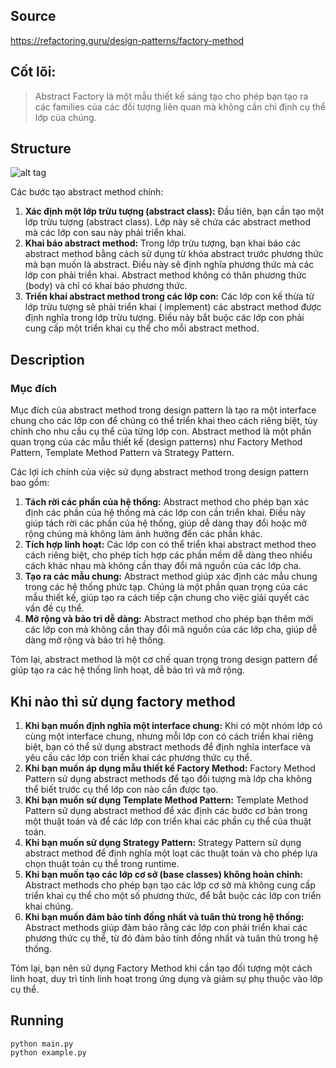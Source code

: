 ## Source

https://refactoring.guru/design-patterns/factory-method

## Cốt lõi:

> Abstract Factory là một mẫu thiết kế sáng tạo cho phép bạn tạo ra các families của các đối tượng liên quan mà không
> cần chỉ định cụ thể lớp của chúng.

## Structure

![alt tag](abstract_method.png)

Các bước tạo abstract method chính:

1. **Xác định một lớp trừu tượng (abstract class):** Đầu tiên, bạn cần tạo một lớp trừu tượng (abstract class). Lớp này
   sẽ chứa các abstract method mà các lớp con sau này phải triển khai.
2. **Khai báo abstract method:** Trong lớp trừu tượng, bạn khai báo các abstract method bằng cách sử dụng từ khóa
   abstract trước phương thức mà bạn muốn là abstract. Điều này sẽ định nghĩa phương thức mà các lớp con phải triển
   khai. Abstract method không có thân phương thức (body) và chỉ có khai báo phương thức.
3. **Triển khai abstract method trong các lớp con:** Các lớp con kế thừa từ lớp trừu tượng sẽ phải triển khai (
   implement) các abstract method được định nghĩa trong lớp trừu tượng. Điều này bắt buộc các lớp con phải cung cấp một
   triển khai cụ thể cho mỗi abstract method.

## Description

### Mục đích

Mục đích của abstract method trong design pattern là tạo ra một interface chung cho các lớp con để chúng có thể triển
khai theo cách riêng biệt, tùy chỉnh cho nhu cầu cụ thể của từng lớp con. Abstract method là một phần quan trọng của các
mẫu thiết kế (design patterns) như Factory Method Pattern, Template Method Pattern và Strategy Pattern.

Các lợi ích chính của việc sử dụng abstract method trong design pattern bao gồm:

1. **Tách rời các phần của hệ thống:** Abstract method cho phép bạn xác định các phần của hệ thống mà các lớp con cần
   triển khai. Điều này giúp tách rời các phần của hệ thống, giúp dễ dàng thay đổi hoặc mở rộng chúng mà không làm ảnh
   hưởng đến các phần khác.
2. **Tích hợp linh hoạt:** Các lớp con có thể triển khai abstract method theo cách riêng biệt, cho phép tích hợp các
   phần mềm dễ dàng theo nhiều cách khác nhau mà không cần thay đổi mã nguồn của các lớp cha.
3. **Tạo ra các mẫu chung:** Abstract method giúp xác định các mẫu chung trong các hệ thống phức tạp. Chúng là một phần
   quan trọng của các mẫu thiết kế, giúp tạo ra cách tiếp cận chung cho việc giải quyết các vấn đề cụ thể.
4. **Mở rộng và bảo trì dễ dàng:** Abstract method cho phép bạn thêm mới các lớp con mà không cần thay đổi mã nguồn của
   các lớp cha, giúp dễ dàng mở rộng và bảo trì hệ thống.

Tóm lại, abstract method là một cơ chế quan trọng trong design pattern để giúp tạo ra các hệ thống linh hoạt, dễ bảo trì
và mở rộng.

## Khi nào thì sử dụng factory method

1. **Khi bạn muốn định nghĩa một interface chung:** Khi có một nhóm lớp có cùng một interface chung, nhưng mỗi lớp con
   có cách triển khai riêng biệt, bạn có thể sử dụng abstract methods để định nghĩa interface và yêu cầu các lớp con
   triển khai các phương thức cụ thể.
2. **Khi bạn muốn áp dụng mẫu thiết kế Factory Method:** Factory Method Pattern sử dụng abstract methods để tạo đối
   tượng mà lớp cha không thể biết trước cụ thể lớp con nào cần được tạo.
3. **Khi bạn muốn sử dụng Template Method Pattern:** Template Method Pattern sử dụng abstract method để xác định các
   bước cơ bản trong một thuật toán và để các lớp con triển khai các phần cụ thể của thuật toán.
4. **Khi bạn muốn sử dụng Strategy Pattern:** Strategy Pattern sử dụng abstract method để định nghĩa một loạt các thuật
   toán và cho phép lựa chọn thuật toán cụ thể trong runtime.
5. **Khi bạn muốn tạo các lớp cơ sở (base classes) không hoàn chỉnh:** Abstract methods cho phép bạn tạo các lớp cơ sở
   mà không cung cấp triển khai cụ thể cho một số phương thức, để bắt buộc các lớp con triển khai chúng.
6. **Khi bạn muốn đảm bảo tính đồng nhất và tuân thủ trong hệ thống:** Abstract methods giúp đảm bảo rằng các lớp con
   phải triển khai các phương thức cụ thể, từ đó đảm bảo tính đồng nhất và tuân thủ trong hệ thống.

Tóm lại, bạn nên sử dụng Factory Method khi cần tạo đối tượng một cách linh hoạt, duy trì tính linh hoạt trong ứng dụng
và giảm sự phụ thuộc vào lớp cụ thể.

## Running

```
python main.py
python example.py
```